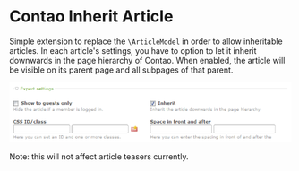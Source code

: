 Contao Inherit Article
===================

Simple extension to replace the `\ArticleModel` in order to allow inheritable articles. In each article's settings, you have to option to let it inherit downwards in the page hierarchy of Contao. When enabled, the article will be visible on its parent page and all subpages of that parent.

![Article settings](https://raw.githubusercontent.com/fritzmg/contao-inherit-article/master/inherit_article.png)

Note: this will not affect article teasers currently.